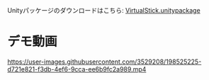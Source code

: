 Unityパッケージのダウンロードはこちら: [VirtualStick.unitypackage](https://github.com/fluncle/UtilityAssets/raw/main/Assets/VirtualStick/VirtualStick.unitypackage)

# デモ動画

https://user-images.githubusercontent.com/3529208/198525225-d721e821-f3db-4ef6-9cca-ee6b9fc2a989.mp4
